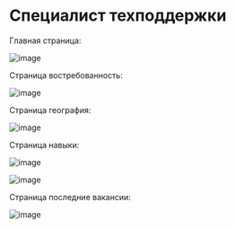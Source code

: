 # Специалист техподдержки
Главная страница:

![image](https://user-images.githubusercontent.com/107184646/211625872-8d07dcde-129f-4439-a3c5-bdb0db97c346.png)

Страница востребованность:

![image](https://user-images.githubusercontent.com/107184646/211625973-8d8d56f0-5f5f-420b-b11f-e026d41f5a08.png)

Страница география:

![image](https://user-images.githubusercontent.com/107184646/211626040-c175bc7c-e08b-4151-ab3f-d22361eac5d5.png)

Страница навыки:

![image](https://user-images.githubusercontent.com/107184646/212462628-08d44b61-7ee1-4fb7-8990-f1cc4bf8fbe1.png)

![image](https://user-images.githubusercontent.com/107184646/212461229-a898943d-334d-4692-8a8c-8b8af6925ef7.png)

Страница последние вакансии:

![image](https://user-images.githubusercontent.com/107184646/212461412-365aabb6-5793-4c3e-ade9-8057c58706c2.png)
